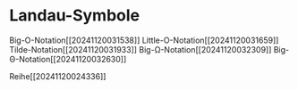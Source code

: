 # Landau-Symbole

Big-O-Notation[[20241120031538]]
Little-O-Notation[[20241120031659]]
Tilde-Notation[[20241120031933]]
Big-Ω-Notation[[20241120032309]]
Big-Θ-Notation[[20241120032630]]




















Reihe[[20241120024336]]
